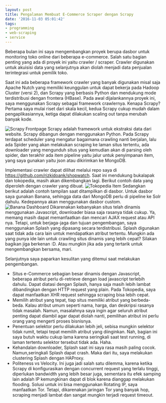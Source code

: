 ```yaml
---
layout: post
title: Pengalaman Membuat E-Commerce Scraper dengan Scrapy
date: '2016-11-03 05:01:42'
tags:
- programming
- web-scraping
- service
---
```


Beberapa bulan ini saya mengembangkan proyek berupa dasbor untuk monitoring toko online dari beberapa e-commerce. Salah satu bagian penting yang ada di proyek ini yaitu crawler / scraper. Crawler digunakan untuk akuisisi data yang selanjutnya akan diolah menjadi data penjualan terintegrasi untuk pemilik toko.

Saat ini ada beberapa framework crawler yang banyak digunakan misal saja Apache Nutch yang memiliki keunggulan untuk dapat bekerja pada Hadoop Cluster (versi 2), dan Scrapy yang berbasis Python dan mendukung mode terdistribusi dengan frontera (HBase). Pada awal dijalankannya proyek ini, saya menggunakan Scrapy sebagai framework crawlernya. Kenapa Scrapy? Pertama saya mulai riset dari skala kecil, kedua Scrapy cukup mudah dalam pengaplikasiannya, ketiga dapat dilakukan scaling out tanpa merubah banyak kode.

![Scrapy Frontpage](https://rizkidoank.sgp1.digitaloceanspaces.com/rizkidoank/images/2016/11/scapy.PNG)
Scrapy adalah framework untuk ekstraksi data dari website. Scrapy dibangun dengan menggunakan Python. Pada Scrapy terdapat scheduler yang mengatur bagaimana crawling nanti berjalan, lalu ada Spider yang akan melakukan scraping ke laman situs tertentu, ada downloader yang mengunduh situs yang kemudian akan di parsing oleh spider, dan terakhir ada item pipeline yaitu jalur untuk penyimpanan item, yang saya gunakan yaitu json atau dikirimkan ke MongoDB.

Implementasi crawler dapat dilihat melalui repo saya di https://github.com/rizkidoank/shopwatch. Saat ini mendukung bukalapak dan tokopedia, masih akan dikembangkan lagi. Berikut contoh data yang diperoleh dengan crawler yang dibuat.
![Tokopedia Item](https://rizkidoank.sgp1.digitaloceanspaces.com/rizkidoank/images/2016/11/14522369_120300000387791878_287015246_o.png)
Sedangkan berikut adalah contoh tampilan saat ditampilkan di dasbor. Untuk dasbor saya gunakan Banana, sehingga data dari MongoDB perlu di pipeline ke Solr dahulu. Kedepannya akan menggunakan dasbor custom.
![Banana Dashboard](https://rizkidoank.sgp1.digitaloceanspaces.com/rizkidoank/images/2016/11/14488922_120300000346061494_118797559_o.png)
Dikarenakan kebanyakan situs telah dinamis menggunakan Javascript, downloader biasa saja rasanya tidak cukup. Ya, memang masih dapat memanfaatkan dan mencari AJAX request atau API nya. Tetapi, untuk berjaga-jaga dan tujuan pengembangan, saya menggunakan Splash yang dipasang secara terdistribusi. Splash digunakan saat tidak ada cara lain untuk mendapatkan atribut tertentu. Mungkin ada yang punya ide lain untuk crawling situs dinamis yang lebih cepat? Silakan bagikan jiga berkenan :D. Atau mungkin jika ada yang tertarik untuk mengembangkan bersama, mari.

Selanjutnya saya paparkan kesulitan yang ditemui saat melakukan pengembangan.

- Situs e-Commerce sebagian besar dinamis dengan Javascript, beberapa atribut perlu di-retrieve dengan load javascript terlebih dahulu. Dapat diatasi dengan Splash, hanya saja masih lebih lambat dibandingkan dengan HTTP request yang plain. Pada Tokopedia, saya dapat manfaatkan XHR request sehingga scraping bisa lebih cepat.
- Memilih atribut yang tepat, tiap situs memiliki atribut yang berbeda-beda. Kalau atribut umum seperti nama, harga, dan deskripsi rasanya tidak masalah. Namun, masalahnya saya ingin agar seluruh atribut penting dapat diambil agar dapat diolah nanti, pemilihan atribut ini perlu orang yang mengerti proses bisnisnya.
- Penentuan selektor perlu dilakukan lebih jeli, sebisa mungkin selektor tidak rumit, tetapi tepat memilih atribut yang diinginkan. Nah, bagian ini saya butuh waktu cukup lama karena seringkali saat test running, di laman tertentu selektor tersebut tidak ada. Haha.
- Kehandalan downloader, Splash saat ini saya rasa masih paling cocok. Namun,seringkali Splash dapat crash. Maka dari itu, saya melakukan clustering Splash dengan HAProxy.
- Politeness vs Velocity. Ini juga jadi salah satu dilemma, karena ketika Scrapy di konfigurasikan dengan concurrent request yang terlalu tinggi, diperlukan bandwidth yang lebih besar juga, sementara itu efek samping lain adalah IP kemungkinan dapat di blok karena dianggap melakukan flooding. Solusi untuk ini bisa menggunakan Rotating IP, saya manfaatkan Tor. Tetapi, dikarenakan jaringan Tor yang banyak hop, scraping menjadi lambat dan sangat mungkin terjadi request timeout.